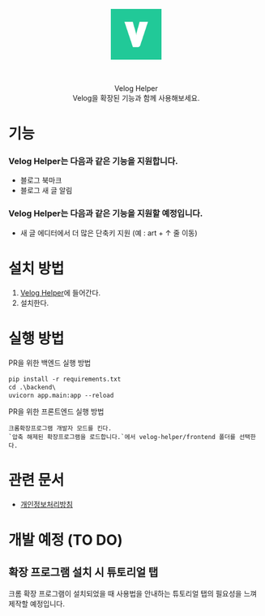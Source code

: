 <p align="center">
  <img src="./frontend/icons/icon128.png" width=100/>
</p>
<br/>
<p align="center">
  Velog Helper
  <br/>  
  Velog을 확장된 기능과 함께 사용해보세요.
</p>

# 기능

### Velog Helper는 다음과 같은 기능을 지원합니다.

- 블로그 북마크
- 블로그 새 글 알림

### Velog Helper는 다음과 같은 기능을 지원할 예정입니다.

- 새 글 에디터에서 더 많은 단축키 지원
  (예 : art + ↑ 줄 이동)

# 설치 방법

1. [Velog Helper](https://chrome.google.com/webstore/detail/velog-helper/limdbpmjjehbmlnmkmaadbkklkmohbag?hl=ko)에 들어간다.
2. 설치한다.

# 실행 방법

PR을 위한 백엔드 실행 방법
```
pip install -r requirements.txt
cd .\backend\
uvicorn app.main:app --reload
```

PR을 위한 프론트엔드 실행 방법
```
크롬확장프로그램 개발자 모드를 킨다.
`압축 해제된 확장프로그램을 로드합니다.`에서 velog-helper/frontend 폴더를 선택한다.
```

# 관련 문서

- [개인정보처리방침](https://junah.notion.site/e297108af58744809dd6b9f1db49efe0)

# 개발 예정 (TO DO)

## 확장 프로그램 설치 시 튜토리얼 탭

크롬 확장 프로그램이 설치되었을 때 사용법을 안내하는 튜토리얼 탭의 필요성을 느껴 제작할 예정입니다.
